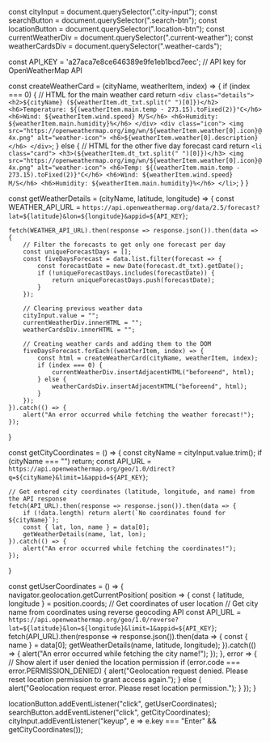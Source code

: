 const cityInput = document.querySelector(".city-input");
const searchButton = document.querySelector(".search-btn");
const locationButton = document.querySelector(".location-btn");
const currentWeatherDiv = document.querySelector(".current-weather");
const weatherCardsDiv = document.querySelector(".weather-cards");

const API_KEY = 'a27aca7e8ce646389e9fe1eb1bcd7eec'; // API key for OpenWeatherMap API

const createWeatherCard = (cityName, weatherItem, index) => {
    if (index === 0) { // HTML for the main weather card
        return `<div class="details">
                    <h2>${cityName} (${weatherItem.dt_txt.split(" ")[0]})</h2>
                    <h6>Temperature: ${(weatherItem.main.temp - 273.15).toFixed(2)}°C</h6>
                    <h6>Wind: ${weatherItem.wind.speed} M/S</h6>
                    <h6>Humidity: ${weatherItem.main.humidity}%</h6>
                </div>
                <div class="icon">
                    <img src="https://openweathermap.org/img/wn/${weatherItem.weather[0].icon}@4x.png" alt="weather-icon">
                    <h6>${weatherItem.weather[0].description}</h6>
                </div>`;
    } else { // HTML for the other five day forecast card
        return `<li class="card">
                    <h3>(${weatherItem.dt_txt.split(" ")[0]})</h3>
                    <img src="https://openweathermap.org/img/wn/${weatherItem.weather[0].icon}@4x.png" alt="weather-icon">
                    <h6>Temp: ${(weatherItem.main.temp - 273.15).toFixed(2)}°C</h6>
                    <h6>Wind: ${weatherItem.wind.speed} M/S</h6>
                    <h6>Humidity: ${weatherItem.main.humidity}%</h6>
                </li>`;
    }
}

const getWeatherDetails = (cityName, latitude, longitude) => {
    const WEATHER_API_URL = `https://api.openweathermap.org/data/2.5/forecast?lat=${latitude}&lon=${longitude}&appid=${API_KEY}`;

    fetch(WEATHER_API_URL).then(response => response.json()).then(data => {
        // Filter the forecasts to get only one forecast per day
        const uniqueForecastDays = [];
        const fiveDaysForecast = data.list.filter(forecast => {
            const forecastDate = new Date(forecast.dt_txt).getDate();
            if (!uniqueForecastDays.includes(forecastDate)) {
                return uniqueForecastDays.push(forecastDate);
            }
        });

        // Clearing previous weather data
        cityInput.value = "";
        currentWeatherDiv.innerHTML = "";
        weatherCardsDiv.innerHTML = "";

        // Creating weather cards and adding them to the DOM
        fiveDaysForecast.forEach((weatherItem, index) => {
            const html = createWeatherCard(cityName, weatherItem, index);
            if (index === 0) {
                currentWeatherDiv.insertAdjacentHTML("beforeend", html);
            } else {
                weatherCardsDiv.insertAdjacentHTML("beforeend", html);
            }
        });
    }).catch(() => {
        alert("An error occurred while fetching the weather forecast!");
    });
}

const getCityCoordinates = () => {
    const cityName = cityInput.value.trim();
    if (cityName === "") return;
    const API_URL = `https://api.openweathermap.org/geo/1.0/direct?q=${cityName}&limit=1&appid=${API_KEY}`;

    // Get entered city coordinates (latitude, longitude, and name) from the API response
    fetch(API_URL).then(response => response.json()).then(data => {
        if (!data.length) return alert(`No coordinates found for ${cityName}`);
        const { lat, lon, name } = data[0];
        getWeatherDetails(name, lat, lon);
    }).catch(() => {
        alert("An error occurred while fetching the coordinates!");
    });
}

const getUserCoordinates = () => {
    navigator.geolocation.getCurrentPosition(
        position => {
            const { latitude, longitude } = position.coords; // Get coordinates of user location
            // Get city name from coordinates using reverse geocoding API
            const API_URL = `https://api.openweathermap.org/geo/1.0/reverse?lat=${latitude}&lon=${longitude}&limit=1&appid=${API_KEY}`;
            fetch(API_URL).then(response => response.json()).then(data => {
                const { name } = data[0];
                getWeatherDetails(name, latitude, longitude);
            }).catch(() => {
                alert("An error occurred while fetching the city name!");
            });
        },
        error => { // Show alert if user denied the location permission
            if (error.code === error.PERMISSION_DENIED) {
                alert("Geolocation request denied. Please reset location permission to grant access again.");
            } else {
                alert("Geolocation request error. Please reset location permission.");
            }
        });
}

locationButton.addEventListener("click", getUserCoordinates);
searchButton.addEventListener("click", getCityCoordinates);
cityInput.addEventListener("keyup", e => e.key === "Enter" && getCityCoordinates());
